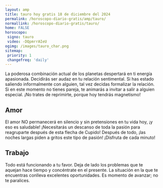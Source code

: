 ```yaml
---
layout: amp
title: tauro hoy gratis 18 de diciembre del 2024 
permalink: /horoscopo-diario-gratis/amp/tauro/
normallink: /horoscopo-diario-gratis/tauro/
home: FALSE
horoscopo:
 signo: tauro
 video: -DQpmrrAIeU
ogimg: /images/tauro_char.png
sitemap:
 priority: 1
 changefreq: 'daily'
---
```



La poderosa combinación actual de los planetas despertará en ti energía apasionada. Decidirás ser audaz en tu relación sentimental. Si has estado saliendo informalmente con alguien, tal vez decidas formalizar la relación. Si en este momento no tienes pareja, te animarás a invitar a salir a alguien especial. ¡No trates de reprimirte, porque hoy tendrás magnetismo!

## Amor

El amor NO permanecerá en silencio y sin pretensiones en tu vida hoy, ¡y eso es saludable! ¡Necesitarás un descanso de toda la pasión para reagruparte después de esta flecha de Cupido! Después de todo, ¡las noches largas piden a gritos este tipo de pasión! ¡Disfruta de cada minuto!

## Trabajo

Todo está funcionando a tu favor. Deja de lado los problemas que te aquejan hace tiempo y concéntrate en el presente. La situación en la que te encuentras conlleva excelentes oportunidades. Es momento de avanzar; no te paralices.